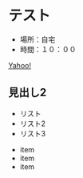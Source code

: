 # テスト

* 場所：自宅
* 時間：１０：００


[Yahoo!](http://www.yahoo.co.jp)

## 見出し2

* リスト
* リスト2
* リスト3
 - item
 - item
 - item
